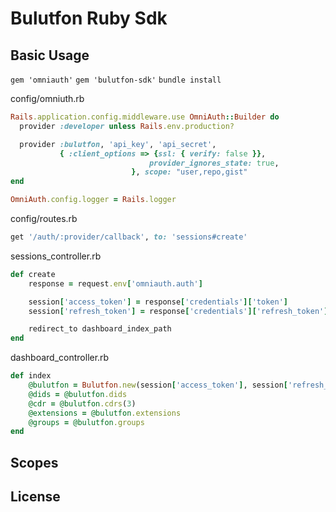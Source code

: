 # Bulutfon Ruby Sdk



## Basic Usage

`gem 'omniauth'`
`gem 'bulutfon-sdk'`
`bundle install`

config/omniuth.rb

```ruby
Rails.application.config.middleware.use OmniAuth::Builder do
  provider :developer unless Rails.env.production?

  provider :bulutfon, 'api_key', 'api_secret',
           { :client_options => {ssl: { verify: false }},
                               provider_ignores_state: true,
                           }, scope: "user,repo,gist"
end

OmniAuth.config.logger = Rails.logger
```

config/routes.rb

```ruby
get '/auth/:provider/callback', to: 'sessions#create'
```

sessions_controller.rb

```ruby
def create
    response = request.env['omniauth.auth']

    session['access_token'] = response['credentials']['token']
    session['refresh_token'] = response['credentials']['refresh_token']

    redirect_to dashboard_index_path
end
```

dashboard_controller.rb

```ruby
def index
    @bulutfon = Bulutfon.new(session['access_token'], session['refresh_token'])
    @dids = @bulutfon.dids
    @cdr = @bulutfon.cdrs(3)
    @extensions = @bulutfon.extensions
    @groups = @bulutfon.groups
end
```

## Scopes


## License